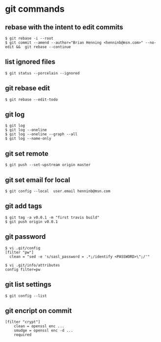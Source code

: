 # git commands

## rebase with the intent to edit commits
```shell
$ git rebase -i --root
$ git commit --amend --author="Brian Henning <henninb@msn.com>" --no-edit &&  git rebase --continue
```

## list ignored files
```shell
$ git status --porcelain --ignored
```

## git rebase edit
```shell
$ git rebase --edit-todo
```

## git log
```shell
$ git log
$ git log --oneline
$ git log --oneline --graph --all
$ git log --name-only
```

## git set remote
```shell
$ git push --set-upstream origin master
```

## git set email for local
```shell
$ git config --local  user.email henninb@msn.com
```

## git add tags
```shell
$ git tag -a v0.0.1 -m "first travis build"
$ git push origin v0.0.1
```

## git password
```shell
$ vi .git/config
[filter "pw"]
  clean = "sed -e 's/sasl_password = .*;/identify <PASSWORD>\";/'"

$ vi .git/info/attributes
config filter=pw
```

## git list settings
```shell
$ git config --list
```

## git encript on commit
```
[filter "crypt"]
	clean = openssl enc ...
	smudge = openssl enc -d ...
	required
```
